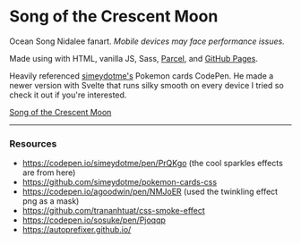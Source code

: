 # Song of the Crescent Moon

Ocean Song Nidalee fanart. *Mobile devices may face performance issues.*

Made using with HTML, vanilla JS, Sass, [Parcel](https://parceljs.org/), and [GitHub Pages](https://pages.github.com/).

Heavily referenced [simeydotme's](https://github.com/simeydotme) Pokemon cards CodePen. He made a newer version with Svelte that runs silky smooth on every device I tried so check it out if you're interested.

[Song of the Crescent Moon](https://wind-works.github.io/)

---
### Resources
- https://codepen.io/simeydotme/pen/PrQKgo (the cool sparkles effects are from here)
- https://github.com/simeydotme/pokemon-cards-css
- https://codepen.io/agoodwin/pen/NMJoER (used the twinkling effect png as a mask)
- https://github.com/trananhtuat/css-smoke-effect
- https://codepen.io/sosuke/pen/Pjoqqp
- https://autoprefixer.github.io/
